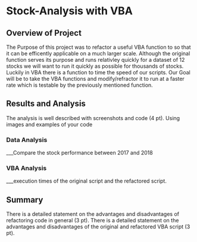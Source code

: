 # Stock-Analysis with VBA 

## Overview of Project
The Purpose of this project was to refactor a useful VBA function to so that it can be  efficently applicable on a much larger scale. Although the original function serves its purpose and  runs relativley quickly for a dataset of 12 stocks we will want to run it quickly as possible for thousands of stocks. Luckily in VBA there is a function to time the speed of our scripts. Our Goal will be to take the VBA functions and modify/refractor it to run at a faster rate which is testable by the previously mentioned function.  
## Results and Analysis
The analysis is well described with screenshots and code (4 pt).
Using images and examples of your code
### Data Analysis
___Compare the stock performance between 2017 and 2018
### VBA Analysis
___execution times of the original script and the refactored script.
## Summary
There is a detailed statement on the advantages and disadvantages of refactoring code in general (3 pt).
There is a detailed statement on the advantages and disadvantages of the original and refactored VBA script (3 pt).